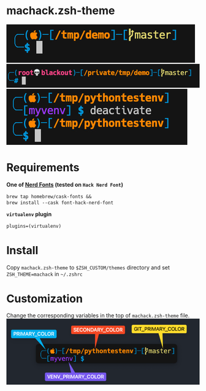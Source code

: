 # machack.zsh-theme

![basic.jpg](images/basic.jpg)
![root.jpg](images/root.jpg)
![venv.jpg](images/venv.jpg)

# Requirements
**One of [Nerd Fonts](https://www.nerdfonts.com/) (tested on `Hack Nerd Font`)**

```shell
brew tap homebrew/cask-fonts &&
brew install --cask font-hack-nerd-font
```
**`virtualenv` plugin**
```
plugins=(virtualenv)
```

# Install
Copy `machack.zsh-theme` to `$ZSH_CUSTOM/themes` directory and set `ZSH_THEME=machack` in `~/.zshrc`

# Customization
Change the corresponding variables in the top of `machack.zsh-theme` file.
![venv.jpg](images/custom.png)
